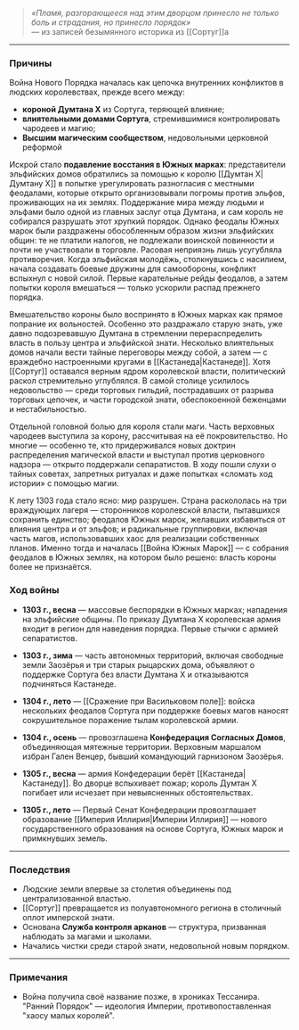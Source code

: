 
> *«Пламя, разгорающееся над этим дворцом принесло не только боль и страдания, но принесло порядок»*  
> — из записей безымянного историка из [[Сортуг]]а

---

### Причины

Война Нового Порядка началась как цепочка внутренних конфликтов в людских королевствах, прежде всего между:

- **короной Думтана X** из Сортуга, теряющей влияние;
- **влиятельными домами Сортуга**, стремившимися контролировать чародеев и магию;
- **Высшим магическим сообществом**, недовольными церковной реформой 

Искрой стало **подавление восстания в Южных марках**: представители эльфийских домов обратились за помощью к королю [[Думтан X|Думтану X]] в попытке урегулировать разногласия с местными феодалами, которые открыто организовывали погромы против эльфов, проживающих на их землях. Поддержание мира между людьми и эльфами было одной из главных заслуг отца Думтана, и сам король не собирался разрушать этот хрупкий порядок. Однако феодалы Южных марок были раздражены обособленным образом жизни эльфийских общин: те не платили налогов, не подлежали воинской повинности и почти не участвовали в торговле. Расовая неприязнь лишь усугубляла противоречия. Когда эльфийская молодёжь, столкнувшись с насилием, начала создавать боевые дружины для самообороны, конфликт вспыхнул с новой силой. Первые карательные рейды феодалов, а затем попытки короля вмешаться — только ускорили распад прежнего порядка.

Вмешательство короны было воспринято в Южных марках как прямое попрание их вольностей. Особенно это раздражало старую знать, уже давно подозревавшую Думтана в стремлении перераспределить власть в пользу центра и эльфийской знати. Несколько влиятельных домов начали вести тайные переговоры между собой, а затем — с враждебно настроенными кругами в [[Кастанеда|Кастанеде]]. Хотя [[Сортуг]] оставался верным ядром королевской власти, политический раскол стремительно углублялся. В самой столице усилилось недовольство — среди торговых гильдий, пострадавших от разрыва торговых цепочек, и части городской знати, обеспокоенной беженцами и нестабильностью.

Отдельной головной болью для короля стали маги. Часть верховных чародеев выступила за корону, рассчитывая на её покровительство. Но многие — особенно те, кто придерживался новых доктрин распределения магической власти и выступал против церковного надзора — открыто поддержали сепаратистов. В ходу пошли слухи о тайных советах, запретных ритуалах и даже попытках «сломать ход истории» с помощью магии.

К лету 1303 года стало ясно: мир разрушен. Страна раскололась на три враждующих лагеря — сторонников королевской власти, пытавшихся сохранить единство; феодалов Южных марок, желавших избавиться от влияния центра и от эльфов; и радикальные группировки, включая часть магов, использовавших хаос для реализации собственных планов. Именно тогда и началась [[Война Южных Марок]] — с собрания феодалов в Южных землях, на котором было решено: власть короны более не признаётся.


### Ход войны

- **1303 г., весна** — массовые беспорядки в Южных марках; нападения на эльфийские общины. По приказу Думтана X королевская армия входит в регион для наведения порядка. Первые стычки с армией сепаратистов. 
    
- **1303 г., зима** — часть автономных территорий, включая свободные земли Заозёрья и три старых рыцарских дома, объявляют о поддержке Сортуга без власти Думтана X и отказываются подчиняться Кастанеде.
    
- **1304 г., лето** — [[Сражение при Васильковом поле]]: войска нескольких феодалов Сортуга при поддержке боевых магов наносят сокрушительное поражение тылам королевской армии.
    
- **1304 г., осень** — провозглашена **Конфедерация Согласных Домов**, объединяющая мятежные территории. Верховным маршалом избран Гален Венцер, бывший командующий гарнизоном Заозёрья.
    
- **1305 г., весна** — армия Конфедерации берёт [[Кастанеда|Кастанеду]]. Во дворце вспыхивает пожар; король Думтан X погибает или исчезает при невыясненных обстоятельствах.
    
- **1305 г., лето** — Первый Сенат Конфедерации провозглашает образование [[Империя Иллирия|Империи Иллирия]] — нового государственного образования на основе Сортуга, Южных марок и примкнувших земель.


---

### Последствия

- Людские земли впервые за столетия объединены под централизованной властью.
- [[Сортуг]] превращается из полуавтономного региона в столичный оплот имперской знати.
- Основана **Служба контроля арканов** — структура, призванная наблюдать за магами и школами.
- Начались чистки среди старой знати, недовольной новым порядком.

---

### Примечания

- Война получила своё название позже, в хрониках Тессанира. "Ранний Порядок" — идеология Империи, противопоставленная "хаосу малых королей".
